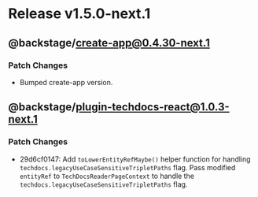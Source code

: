 # Release v1.5.0-next.1

## @backstage/create-app@0.4.30-next.1

### Patch Changes

- Bumped create-app version.

## @backstage/plugin-techdocs-react@1.0.3-next.1

### Patch Changes

- 29d6cf0147: Add `toLowerEntityRefMaybe()` helper function for handling `techdocs.legacyUseCaseSensitiveTripletPaths` flag.
  Pass modified `entityRef` to `TechDocsReaderPageContext` to handle the `techdocs.legacyUseCaseSensitiveTripletPaths` flag.
